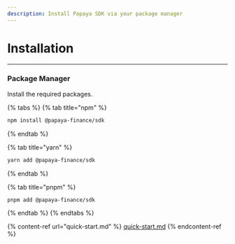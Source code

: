 ```yaml
---
description: Install Papaya SDK via your package manager
---
```


# Installation

***

### Package Manager <a href="#package-manager" id="package-manager"></a>

Install the required packages.

{% tabs %}
{% tab title="npm" %}
```bash
npm install @papaya-finance/sdk
```
{% endtab %}

{% tab title="yarn" %}
```bash
yarn add @papaya-finance/sdk
```
{% endtab %}

{% tab title="pnpm" %}
```bash
pnpm add @papaya-finance/sdk
```
{% endtab %}
{% endtabs %}

{% content-ref url="quick-start.md" %}
[quick-start.md](quick-start.md)
{% endcontent-ref %}
